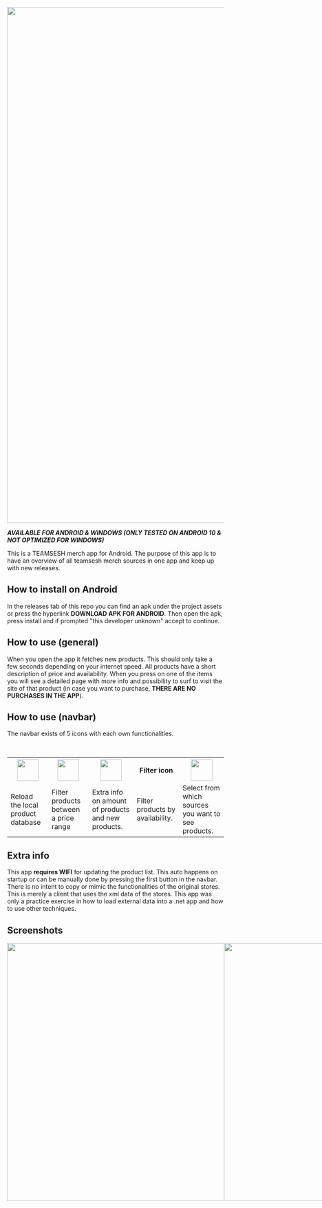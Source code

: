 <img style="width:1200px; heigth: auto;" src="https://user-images.githubusercontent.com/61182641/196042934-965ff7ba-e829-4baf-8d0d-bc9b68b948a0.gif">
<p><i><b>AVAILABLE FOR ANDROID & WINDOWS (ONLY TESTED ON ANDROID 10 & NOT OPTIMIZED FOR WINDOWS)</b></i></p>
This is a TEAMSESH merch app for Android.
The purpose of this app is to have an overview of all teamsesh merch sources in one app and keep up with new releases.
<h2>How to install on Android</h2>
In the releases tab of this repo you can find an apk under the project assets or press the hyperlink <b>DOWNLOAD APK FOR ANDROID</b>. Then open the apk, press install and if prompted "this developer unknown" accept to continue.
<h2>How to use (general)</h2>
When you open the app it fetches new products. This should only take a few seconds depending on your internet speed. All products have a short description of price and availability. When you press on one of the items you will see a detailed page with more info and possibility to surf to visit the site of that product (in case you want to purchase, <b>THERE ARE NO PURCHASES IN THE APP</b>).
<h2>How to use (navbar)</h2>
<p>The navbar exists of 5 icons with each own functionalities.</p></br>
 <table>
  <tr>
    <th><img style="height:50px; width:auto;" src="https://user-images.githubusercontent.com/61182641/196042189-c961f48f-3dd5-4e6e-ae12-b680ab2c09b3.png"></th>
    <th><img style="height:50px; width:auto;" src="https://user-images.githubusercontent.com/61182641/196042190-3402d50c-459a-47c7-9da3-5f5e9dcffbb3.png"></th>
    <th><img style="height:50px; width:auto;" src="https://user-images.githubusercontent.com/61182641/196042183-73b16d7f-b57e-40e0-8968-9e2152ed5826.png"></th>
    <th>Filter icon</th>
    <th><img style="height:50px; width:auto;" src="https://user-images.githubusercontent.com/61182641/196042191-326f481a-f1da-4558-b2f3-97a89eb47e35.png"></th>
  </tr>
  <tr>
    <td>Reload the local product database</td>
    <td>Filter products between a price range</td>
    <td>Extra info on amount of products and new products.</td>
    <td>Filter products by availability.</td>
    <td>Select from which sources you want to see products.</td>
  </tr>
</table> 
<h2>Extra info</h2>
This app <b>requires WIFI</b> for updating the product list. This auto happens on startup or can be manually done by pressing the first button in the navbar. There is no intent to copy or mimic the functionalities of the original stores. This is merely a client that uses the xml data of the stores. This app was only a practice exercise in how to load external data into a .net app and how to use other techniques.
<h2>Screenshots</h2>
<div style="display: flex;">
 <img style="height:600px; width:auto;" src="https://user-images.githubusercontent.com/61182641/196041940-3ac4c3a2-d29f-420b-a359-2ced3202e22f.png">
<img style="height:600px; width:auto;" src="https://user-images.githubusercontent.com/61182641/196041945-e91bcab0-08c7-4b50-824a-ed068a10dffa.png">
<img style="height:600px; width:auto;" src="https://user-images.githubusercontent.com/61182641/196041951-5eedeba0-8787-4c30-80c4-3d3c158c431e.png">
<img style="height:600px; width:auto;" src="https://user-images.githubusercontent.com/61182641/196041952-c4a89b9d-7684-4ec5-81db-d8e6af3887c6.png">
</div>
